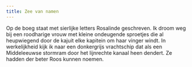 ```yaml
---
title: Zee van namen
---
```

Op de boeg staat met sierlijke letters Rosalinde geschreven. Ik droom weg bij een roodharige vrouw met kleine ondeugende sproetjes die al heupwiegend door de kajuit elke kapitein om haar vinger windt. In werkelijkheid kijk ik naar een donkergrijs vrachtschip dat als een Middeleeuwse stormram door het lijnrechte kanaal heen dendert. Ze hadden der beter Roos kunnen noemen.
